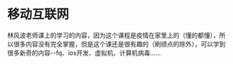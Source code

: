 # 移动互联网

林风波老师课上的学习的内容，因为这个课程是疫情在家里上的（懂的都懂），所以很多内容没有完全掌握，但是这个课还是很有趣的（刷绩点的除外），可以学到很多新奇的内容--fq、ios开发、虚拟机、计算机病毒……